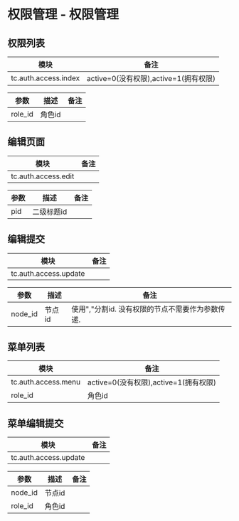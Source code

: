 # 权限管理 - 权限管理

## 权限列表
| 模块                 | 备注 |
| -------------------- | ---- |
| tc.auth.access.index |   active=0(没有权限),active=1(拥有权限)   |

| 参数 | 描述   | 备注 |
| ---- | ------ | ---- |
| role_id   | 角色id |      |

## 编辑页面
| 模块                | 备注 |
| ------------------- | ---- |
| tc.auth.access.edit |      |


| 参数 | 描述   | 备注 |
| ---- | ------ | ---- |
| pid   | 二级标题id |      |


## 编辑提交
| 模块                  | 备注 |
| --------------------- | ---- |
| tc.auth.access.update |      |


| 参数   | 描述     | 备注                             |
| ------ | -------- | -------------------------------- |
| node_id     | 节点id   |          使用","分割id. 没有权限的节点不需要作为参数传递.                         |

## 菜单列表
| 模块                 | 备注 |
| -------------------- | ---- |
| tc.auth.access.menu |   active=0(没有权限),active=1(拥有权限)   |
| role_id   | 角色id |      |

## 菜单编辑提交
| 模块                  | 备注 |
| --------------------- | ---- |
| tc.auth.access.update |      |

| 参数 | 描述   | 备注 |
| ---- | ------ | ---- |
| node_id   | 节点id |      |
| role_id   | 角色id |      |